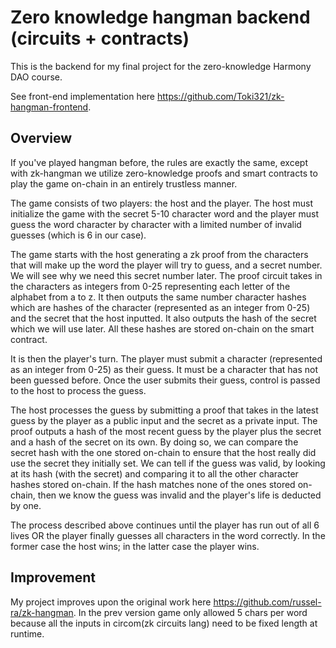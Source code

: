 # Zero knowledge hangman backend (circuits + contracts)

This is the backend for my final project for the zero-knowledge Harmony DAO course.

See front-end implementation here <https://github.com/Toki321/zk-hangman-frontend>.

## Overview

If you've played hangman before, the rules are exactly the same, except with zk-hangman we utilize zero-knowledge proofs and smart contracts to play the game on-chain 
in an entirely trustless manner.

The game consists of two players: the host and the player. The host must initialize the game with the secret 5-10 character word and the player must guess the word 
character by character with a limited number of invalid guesses (which is 6 in our case).

The game starts with the host generating a zk proof from the characters that will make up the word the player will try to guess, and a secret number. We will see why
we need this secret number later. The proof circuit takes in the characters as integers from 0-25 representing each letter of the alphabet from a to z. It then outputs 
the same number character hashes which are hashes of the character (represented as an integer from 0-25) and the secret that the host inputted. It also outputs the hash
of the secret which we will use later. All these hashes are stored on-chain on the smart contract.

It is then the player's turn. The player must submit a character (represented as an integer from 0-25) as their guess. It must be a character that has not been guessed
before. Once the user submits their guess, control is passed to the host to process the guess.

The host processes the guess by submitting a proof that takes in the latest guess by the player as a public input and the secret as a private input. The proof outputs a 
hash of the most recent guess by the player plus the secret and a hash of the secret on its own. By doing so, we can compare the secret hash with the one stored on-chain
to ensure that the host really did use the secret they initially set. We can tell if the guess was valid, by looking at its hash (with the secret) and comparing it to 
all the other character hashes stored on-chain. If the hash matches none of the ones stored on-chain, then we know the guess was invalid and the player's life is 
deducted by one.

The process described above continues until the player has run out of all 6 lives OR the player finally guesses all characters in the word correctly. In the former case 
the host wins; in the latter case the player wins.

## Improvement
My project improves upon the original work here <https://github.com/russel-ra/zk-hangman>. In the prev version game only allowed 5 chars per word because all the inputs in circom(zk circuits lang) need to be fixed length at runtime.
